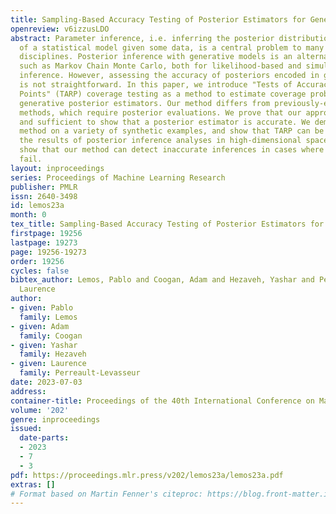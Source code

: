 ```yaml
---
title: Sampling-Based Accuracy Testing of Posterior Estimators for General Inference
openreview: v6izzusLDO
abstract: Parameter inference, i.e. inferring the posterior distribution of the parameters
  of a statistical model given some data, is a central problem to many scientific
  disciplines. Posterior inference with generative models is an alternative to methods
  such as Markov Chain Monte Carlo, both for likelihood-based and simulation-based
  inference. However, assessing the accuracy of posteriors encoded in generative models
  is not straightforward. In this paper, we introduce "Tests of Accuracy with Random
  Points" (TARP) coverage testing as a method to estimate coverage probabilities of
  generative posterior estimators. Our method differs from previously-existing coverage-based
  methods, which require posterior evaluations. We prove that our approach is necessary
  and sufficient to show that a posterior estimator is accurate. We demonstrate the
  method on a variety of synthetic examples, and show that TARP can be used to test
  the results of posterior inference analyses in high-dimensional spaces. We also
  show that our method can detect inaccurate inferences in cases where existing methods
  fail.
layout: inproceedings
series: Proceedings of Machine Learning Research
publisher: PMLR
issn: 2640-3498
id: lemos23a
month: 0
tex_title: Sampling-Based Accuracy Testing of Posterior Estimators for General Inference
firstpage: 19256
lastpage: 19273
page: 19256-19273
order: 19256
cycles: false
bibtex_author: Lemos, Pablo and Coogan, Adam and Hezaveh, Yashar and Perreault-Levasseur,
  Laurence
author:
- given: Pablo
  family: Lemos
- given: Adam
  family: Coogan
- given: Yashar
  family: Hezaveh
- given: Laurence
  family: Perreault-Levasseur
date: 2023-07-03
address: 
container-title: Proceedings of the 40th International Conference on Machine Learning
volume: '202'
genre: inproceedings
issued:
  date-parts:
  - 2023
  - 7
  - 3
pdf: https://proceedings.mlr.press/v202/lemos23a/lemos23a.pdf
extras: []
# Format based on Martin Fenner's citeproc: https://blog.front-matter.io/posts/citeproc-yaml-for-bibliographies/
---
```

